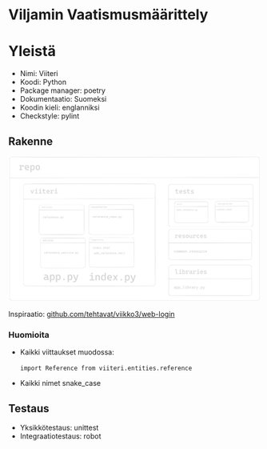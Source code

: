 # Viljamin Vaatismusmäärittely

# Yleistä

-   Nimi: Viiteri
-   Koodi: Python
-   Package manager: poetry
-   Dokumentaatio: Suomeksi
-   Koodin kieli: englanniksi
-   Checkstyle: pylint

## Rakenne

![Folder Structure](./folder_structure.png)

Inspiraatio: [github.com/tehtavat/viikko3/web-login](https://github.com/ohjelmistotuotanto-hy/tehtavat/blob/main/viikko3/web-login)

### Huomioita

-   Kaikki viittaukset muodossa:

    `import Reference from viiteri.entities.reference`

-   Kaikki nimet snake_case

## Testaus

-   Yksikkötestaus: unittest
-   Integraatiotestaus: robot
